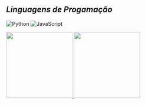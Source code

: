 


## ***Linguagens de Progamação***
![Python](https://img.shields.io/badge/python-3670A0?style=for-the-badge&logo=python&logoColor=ffdd54)
![JavaScript](https://img.shields.io/badge/JavaScript-F7DF1E?style=for-the-badge&logo=javascript&logoColor=black)


<div>
<a href="https://github.com/JaoVini">
<img loading="lazy" height="180em" src="https://github-readme-stats.vercel.app/api?username=jaovini&show_icons=true&theme=github_dark&include_all_commits=true&count_private=true"/>
<img loading="lazy" height="180em" src="https://github-readme-stats.vercel.app/api/top-langs/?username=jaovini&layout=compact&langs_count=7&theme=github_dark"/>
</div>

